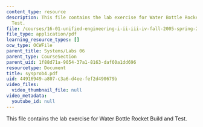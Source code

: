 ```yaml
---
content_type: resource
description: This file contains the lab exercise for Water Bottle Rocket Build and
  Test.
file: /courses/16-01-unified-engineering-i-ii-iii-iv-fall-2005-spring-2006/44916949a807c3a6d4eefef2d490679b_sysprob4.pdf
file_type: application/pdf
learning_resource_types: []
ocw_type: OCWFile
parent_title: Systems/Labs 06
parent_type: CourseSection
parent_uid: 1f88d71a-9054-37a1-8163-daf60a1dd696
resourcetype: Document
title: sysprob4.pdf
uid: 44916949-a807-c3a6-d4ee-fef2d490679b
video_files:
  video_thumbnail_file: null
video_metadata:
  youtube_id: null
---
```

This file contains the lab exercise for Water Bottle Rocket Build and Test.

